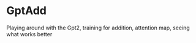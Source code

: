 # GptAdd
Playing around with the Gpt2, training for addition, attention map, seeing what works better

